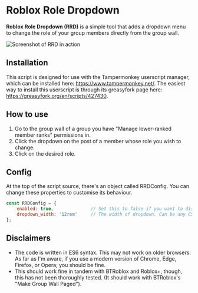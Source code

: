 # Roblox Role Dropdown
**Roblox Role Dropdown (RRD)** is a simple tool that adds a dropdown menu to change the role of your group members directly from the group wall.

![Screenshot of RRD in action](https://i.imgur.com/z1e7kPZ.png)

## Installation
This script is designed for use with the Tampermonkey userscript manager, which can be installed here: https://www.tampermonkey.net/. The easiest way to install this userscript is through its greasyfork page here: https://greasyfork.org/en/scripts/427430.

## How to use
1. Go to the group wall of a group you have "Manage lower-ranked member ranks" permissions in.
2. Click the dropdown on the post of a member whose role you wish to change.
3. Click on the desired role.

## Config
At the top of the script source, there's an object called RRDConfig. You can change these properties to customise its behaviour.
```js
const RRDConfig = {
    enabled: true,              // Set this to false if you want to disable RRD.
    dropdown_width: '12rem'     // The width of dropdown. Can be any CSS length.
};
```

## Disclaimers
- The code is written in ES6 syntax. This may not work on older browsers. As far as I'm aware, if you use a modern version of Chrome, Edge, Firefox, or Opera; you should be fine.
- This should work fine in tandem with BTRoblox and Roblox+, though, this has not been thoroughly tested. (It should work with BTRoblox's "Make Group Wall Paged").
